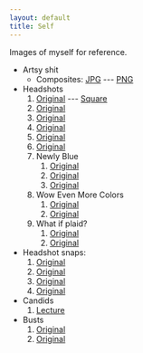 ```yaml
---
layout: default
title: Self
---
```


Images of myself for reference.

* Artsy shit
    * Composites: [JPG](composite.jpg) --- [PNG](composite.png)
* Headshots
    1. [Original](headshot.jpg) --- [Square](headshot-square.jpg)
    2. [Original](headshot2.jpg)
    3. [Original](P5030035.jpg)
    4. [Original](P5030036.jpg)
    5. [Original](P5030038.jpg)
    6. [Original](P5030040.jpg)
    7. Newly Blue
        1. [Original](P5090050.jpg)
        2. [Original](P5090064.jpg)
        3. [Original](P5090081.jpg)
    8. Wow Even More Colors
        1. [Original](P6150063.jpg)
        2. [Original](P6210122.jpg)
    9. What if plaid?
        1. [Original](P9100302-edit-crop.jpg)
        2. [Original](P9100305-edit-crop.jpg)
* Headshot snaps:
    1. [Original](snowfox.jpg)
    2. [Original](IMG_20170503_140423.jpg)
    3. [Original](IMG_20170503_151610.jpg)
    4. [Original](travel-makeup.jpg)
* Candids
    1. [Lecture](panel.png)
* Busts
    1. [Original](PC010315.jpg)
    2. [Original](PC010326.jpg)
